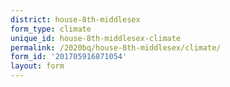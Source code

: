 ```yaml
---
district: house-8th-middlesex
form_type: climate
unique_id: house-8th-middlesex-climate
permalink: /2020bq/house-8th-middlesex/climate/
form_id: '201705916871054'
layout: form
---
```


